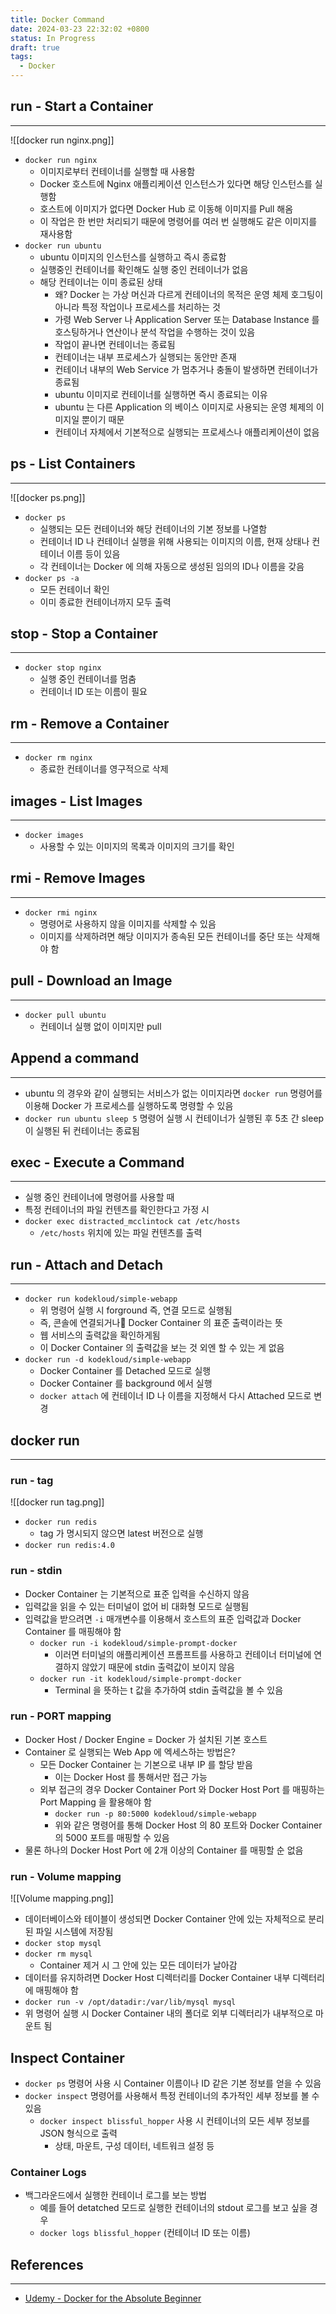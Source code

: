 ```yaml
---
title: Docker Command
date: 2024-03-23 22:32:02 +0800
status: In Progress
draft: true
tags:
  - Docker
---
```

## run - Start a Container
---
![[docker run nginx.png]]
- `docker run nginx` 
	- 이미지로부터 컨테이너를 실행할 때 사용함
	- Docker 호스트에 Nginx 애플리케이션 인스턴스가 있다면 해당 인스턴스를 실행함
	- 호스트에 이미지가 없다면 Docker Hub 로 이동해 이미지를 Pull 해옴
	- 이 작업은 한 번만 처리되기 때문에 명령어를 여러 번 실행해도 같은 이미지를 재사용함
- `docker run ubuntu`
	- ubuntu 이미지의 인스턴스를 실행하고 즉시 종료함
	- 실행중인 컨테이너를 확인해도 실행 중인 컨테이너가 없음
	- 해당 컨테이너는 이미 종료된 상태
		- 왜? Docker 는 가상 머신과 다르게 컨테이너의 목적은 운영 체제 호그팅이 아니라 특정 작업이나 프로세스를 처리하는 것
		- 가령 Web Server 나 Application Server 또는 Database Instance 를 호스팅하거나 연산이나 분석 작업을 수행하는 것이 있음
		- 작업이 끝나면 컨테이너는 종료됨
		- 컨테이너는 내부 프로세스가 실행되는 동안만 존재
		- 컨테이너 내부의 Web Service 가 멈추거나 충돌이 발생하면 컨테이너가 종료됨
		- ubuntu 이미지로 컨테이너를 실행하면 즉시 종료되는 이유
		- ubuntu 는 다른 Application 의 베이스 이미지로 사용되는 운영 체제의 이미지일 뿐이기 때문
		- 컨테이너 자체에서 기본적으로 실행되는 프로세스나 애플리케이션이 없음

## ps - List Containers
---
![[docker ps.png]]
- `docker ps`
	- 실행되는 모든 컨테이너와 해당 컨테이너의 기본 정보를 나열함
	- 컨테이너 ID 나 컨테이너 실행을 위해 사용되는 이미지의 이름, 현재 상태나 컨테이너 이름 등이 있음
	- 각 컨테이너는 Docker 에 의해 자동으로 생성된 임의의 ID나 이름을 갖음
- `docker ps -a`
	- 모든 컨테이너 확인
	- 이미 종료한 컨테이너까지 모두 출력

## stop - Stop a Container
---
- `docker stop nginx`
	- 실행 중인 컨테이너를 멈춤
	- 컨테이너 ID 또는 이름이 필요

## rm - Remove a Container
---
- `docker rm nginx`
	- 종료한 컨테이너를 영구적으로 삭제

## images - List Images
---
- `docker images`
	- 사용할 수 있는 이미지의 목록과 이미지의 크기를 확인

## rmi - Remove Images
---
- `docker rmi nginx`
	- 명령어로 사용하지 않을 이미지를 삭제할 수 있음
	- 이미지를 삭제하려면 해당 이미지가 종속된 모든 컨테이너를 중단 또는 삭제해야 함

## pull - Download an Image
---
- `docker pull ubuntu`
	- 컨테이너 실행 없이 이미지만 pull

## Append a command
---
- ubuntu 의 경우와 같이 실행되는 서비스가 없는 이미지라면 `docker run` 명령어를 이용해 Docker 가 프로세스를 실행하도록 명령할 수 있음
- `docker run ubuntu sleep 5` 명령어 실행 시 컨테이너가 실행된 후 5초 간 sleep 이 실행된 뒤 컨테이너는 종료됨

## exec - Execute a Command
---
- 실행 중인 컨테이너에 명령어를 사용할 때
- 특정 컨테이너의 파일 컨텐츠를 확인한다고 가정 시
- `docker exec distracted_mcclintock cat /etc/hosts`
	- `/etc/hosts` 위치에 있는 파일 컨텐츠를 출력

## run - Attach and Detach
---
- `docker run kodekloud/simple-webapp`
	- 위 명령어 실행 시 forground 즉, 연결 모드로 실행됨
	- 즉, 콘솔에 연결되거나 Docker Container 의 표준 출력이라는 뜻
	- 웹 서비스의 출력값을 확인하게됨
	- 이 Docker Container 의 출력값을 보는 것 외엔 할 수 있는 게 없음
- `docker run -d kodekloud/simple-webapp`
	- Docker Container 를 Detached 모드로 실행
	- Docker Container 를 background 에서 실행
	- `docker attach` 에 컨테이너 ID 나 이름을 지정해서 다시 Attached 모드로 변경

## docker run
---
### run - tag
![[docker run tag.png]]
- `docker run redis`
	- tag 가 명시되지 않으면 latest 버전으로 실행
- `docker run redis:4.0`

### run - stdin
- Docker Container 는 기본적으로 표준 입력을 수신하지 않음
- 입력값을 읽을 수 있는 터미널이 없어 비 대화형 모드로 실행됨
- 입력값을 받으려면 `-i` 매개변수를 이용해서 호스트의 표준 입력값과 Docker Container 를 매핑해야 함
	- `docker run -i kodekloud/simple-prompt-docker`
		- 이러면 터미널의 애플리케이션 프롬프트를 사용하고 컨테이너 터미널에 연결하지 않았기 때문에 stdin 출력값이 보이지 않음
	- `docker run -it kodekloud/simple-prompt-docker`
		- Terminal 을 뜻하는 t 값을 추가하여 stdin 출력값을 볼 수 있음

### run - PORT mapping
- Docker Host / Docker Engine = Docker 가 설치된 기본 호스트
- Container 로 실행되는 Web App 에 엑세스하는 방법은?
	- 모든 Docker Container 는 기본으로 내부 IP 를 할당 받음
		- 이는 Docker Host 를 통해서만 접근 가능
	- 외부 접근의 경우 Docker Container Port 와 Docker Host Port 를 매핑하는 Port Mapping 을 활용해야 함
		- `docker run -p 80:5000 kodekloud/simple-webapp`
		- 위와 같은 명령어를 통해 Docker Host 의 80 포트와 Docker Container 의 5000 포트를 매핑할 수 있음
- 물론 하나의 Docker Host Port 에 2개 이상의 Container 를 매핑할 순 없음

### run - Volume mapping
![[Volume mapping.png]]
- 데이터베이스와 테이블이 생성되면 Docker Container 안에 있는 자체적으로 분리된 파일 시스템에 저장됨
- `docker stop mysql`
- `docker rm mysql`
	- Container 제거 시 그 안에 있는 모든 데이터가 날아감
- 데이터를 유지하려면 Docker Host 디렉터리를 Docker Container 내부 디렉터리에 매핑해야 함
- `docker run -v /opt/datadir:/var/lib/mysql mysql`
- 위 명령어 실행 시 Docker Container 내의 폴더로 외부 디렉터리가 내부적으로 마운트 됨

## Inspect Container
- `docker ps` 명령어 사용 시 Container 이름이나 ID 같은 기본 정보를 얻을 수 있음
- `docker inspect` 명령어를 사용해서 특정 컨테이너의 추가적인 세부 정보를 볼 수 있음
	- `docker inspect blissful_hopper` 사용 시 컨테이너의 모든 세부 정보를 JSON 형식으로 출력
		- 상태, 마운트, 구성 데이터, 네트워크 설정 등

### Container Logs
- 백그라운드에서 실행한 컨테이너 로그를 보는 방법
	- 예를 들어 detatched 모드로 실행한 컨테이너의 stdout 로그를 보고 싶을 경우
	- `docker logs blissful_hopper` (컨테이너 ID 또는 이름)

## References
---
- [Udemy - Docker for the Absolute Beginner](https://www.udemy.com/course/learn-docker/)
